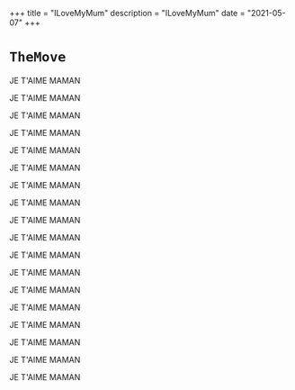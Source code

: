 +++
title = "ILoveMyMum"
description = "ILoveMyMum"
date = "2021-05-07"
+++

# `TheMove`


JE T'AIME MAMAN

JE T'AIME MAMAN

JE T'AIME MAMAN

JE T'AIME MAMAN

JE T'AIME MAMAN

JE T'AIME MAMAN

JE T'AIME MAMAN

JE T'AIME MAMAN

JE T'AIME MAMAN

JE T'AIME MAMAN

JE T'AIME MAMAN

JE T'AIME MAMAN

JE T'AIME MAMAN

JE T'AIME MAMAN

JE T'AIME MAMAN

JE T'AIME MAMAN

JE T'AIME MAMAN

JE T'AIME MAMAN